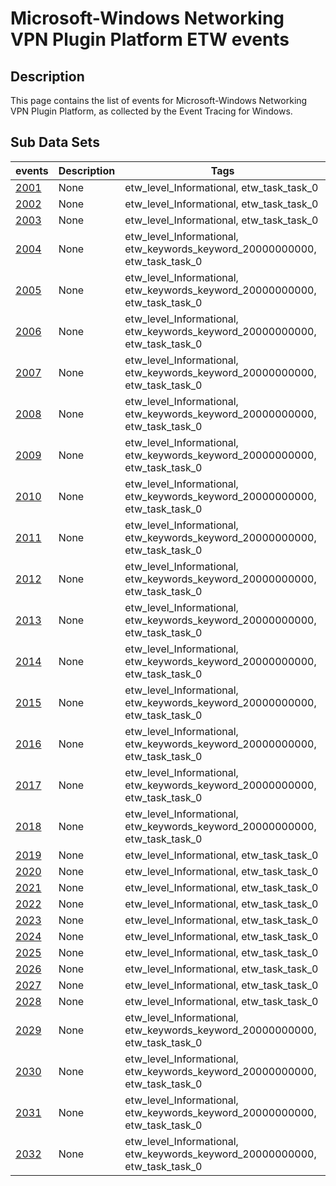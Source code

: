 # Microsoft-Windows Networking VPN Plugin Platform ETW events

## Description
This page contains the list of events for Microsoft-Windows Networking VPN Plugin Platform, as collected by the Event Tracing for Windows.

## Sub Data Sets
|events|Description|Tags|
|---|---|---|
|[2001](events/event-2001.md)|None|etw_level_Informational, etw_task_task_0|
|[2002](events/event-2002.md)|None|etw_level_Informational, etw_task_task_0|
|[2003](events/event-2003.md)|None|etw_level_Informational, etw_task_task_0|
|[2004](events/event-2004.md)|None|etw_level_Informational, etw_keywords_keyword_20000000000, etw_task_task_0|
|[2005](events/event-2005.md)|None|etw_level_Informational, etw_keywords_keyword_20000000000, etw_task_task_0|
|[2006](events/event-2006.md)|None|etw_level_Informational, etw_keywords_keyword_20000000000, etw_task_task_0|
|[2007](events/event-2007.md)|None|etw_level_Informational, etw_keywords_keyword_20000000000, etw_task_task_0|
|[2008](events/event-2008.md)|None|etw_level_Informational, etw_keywords_keyword_20000000000, etw_task_task_0|
|[2009](events/event-2009.md)|None|etw_level_Informational, etw_keywords_keyword_20000000000, etw_task_task_0|
|[2010](events/event-2010.md)|None|etw_level_Informational, etw_keywords_keyword_20000000000, etw_task_task_0|
|[2011](events/event-2011.md)|None|etw_level_Informational, etw_keywords_keyword_20000000000, etw_task_task_0|
|[2012](events/event-2012.md)|None|etw_level_Informational, etw_keywords_keyword_20000000000, etw_task_task_0|
|[2013](events/event-2013.md)|None|etw_level_Informational, etw_keywords_keyword_20000000000, etw_task_task_0|
|[2014](events/event-2014.md)|None|etw_level_Informational, etw_keywords_keyword_20000000000, etw_task_task_0|
|[2015](events/event-2015.md)|None|etw_level_Informational, etw_keywords_keyword_20000000000, etw_task_task_0|
|[2016](events/event-2016.md)|None|etw_level_Informational, etw_keywords_keyword_20000000000, etw_task_task_0|
|[2017](events/event-2017.md)|None|etw_level_Informational, etw_keywords_keyword_20000000000, etw_task_task_0|
|[2018](events/event-2018.md)|None|etw_level_Informational, etw_keywords_keyword_20000000000, etw_task_task_0|
|[2019](events/event-2019.md)|None|etw_level_Informational, etw_task_task_0|
|[2020](events/event-2020.md)|None|etw_level_Informational, etw_task_task_0|
|[2021](events/event-2021.md)|None|etw_level_Informational, etw_task_task_0|
|[2022](events/event-2022.md)|None|etw_level_Informational, etw_task_task_0|
|[2023](events/event-2023.md)|None|etw_level_Informational, etw_task_task_0|
|[2024](events/event-2024.md)|None|etw_level_Informational, etw_task_task_0|
|[2025](events/event-2025.md)|None|etw_level_Informational, etw_task_task_0|
|[2026](events/event-2026.md)|None|etw_level_Informational, etw_task_task_0|
|[2027](events/event-2027.md)|None|etw_level_Informational, etw_task_task_0|
|[2028](events/event-2028.md)|None|etw_level_Informational, etw_task_task_0|
|[2029](events/event-2029.md)|None|etw_level_Informational, etw_keywords_keyword_20000000000, etw_task_task_0|
|[2030](events/event-2030.md)|None|etw_level_Informational, etw_keywords_keyword_20000000000, etw_task_task_0|
|[2031](events/event-2031.md)|None|etw_level_Informational, etw_keywords_keyword_20000000000, etw_task_task_0|
|[2032](events/event-2032.md)|None|etw_level_Informational, etw_keywords_keyword_20000000000, etw_task_task_0|
